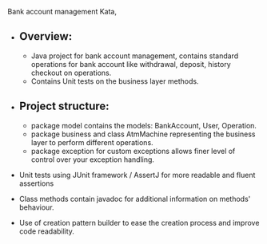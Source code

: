 Bank account management Kata,

* Overview:
  -
  - Java project for bank account management, contains standard operations for bank account like withdrawal, deposit, history checkout on operations.
  - Contains Unit tests on the business layer methods.

* Project structure: 
  - 
  - package model contains the models: BankAccount, User, Operation.
  - package business and class AtmMachine representing the business layer to perform different operations.
  - package exception for custom exceptions allows finer level of control over your exception handling.
* Unit tests using JUnit framework / AssertJ for more readable and fluent assertions
* Class methods contain javadoc for additional information on methods' behaviour.
* Use of creation pattern builder to ease the creation process and improve code readability.